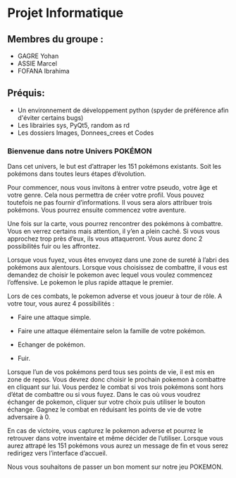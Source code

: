 ﻿# Projet Informatique

## Membres du groupe :

* GAGRE Yohan
* ASSIE Marcel
* FOFANA Ibrahima

## Préquis:

* Un environnement de développement python (spyder de préférence afin d'éviter certains bugs)
* Les librairies sys, PyQt5, random as rd
* Les dossiers Images, Donnees_crees et Codes

### Bienvenue dans notre Univers POKÉMON

Dans cet univers, le but est d’attraper les 151 pokémons existants. Soit les pokémons dans toutes leurs étapes d’évolution.

Pour commencer, nous vous invitons à entrer votre pseudo, votre âge et votre genre. Cela nous permettra de créer votre profil. Vous pouvez toutefois ne pas fournir d’informations. Il vous sera alors attribuer trois pokémons. Vous pourrez ensuite commencez votre aventure.

Une fois sur la carte, vous pourrez rencontrer des pokémons à combattre. Vous en verrez certains mais attention, il y’en a plein caché. Si vous vous approchez trop près d’eux, ils vous attaqueront. Vous aurez donc 2 possibilités fuir ou les affrontez.

Lorsque vous fuyez, vous êtes envoyez dans une zone de sureté à l’abri des pokémons aux alentours. Lorsque vous choisissez de combattre, il vous est demandez de choisir le pokemon avec lequel vous voulez commencez l’offensive. Le pokemon le plus rapide attaque le premier.

Lors de ces combats, le pokemon adverse et vous joueur à tour de rôle. A votre tour, vous aurez 4 possibilités :

* Faire une attaque simple.

* Faire une attaque élémentaire selon la famille de votre pokémon.

* Echanger de pokémon.

* Fuir.


Lorsque l’un de vos pokémons perd tous ses points de vie, il est mis en zone de repos. Vous devrez donc choisir le prochain pokemon à combattre en cliquant sur lui. Vous perdez le combat si vos trois pokémons sont hors d’état de combattre ou si vous fuyez. Dans le cas où vous voudrez échanger de pokemon, cliquer sur votre choix puis utiliser le bouton échange. Gagnez le combat en réduisant les points de vie de votre adversaire à 0.

En cas de victoire, vous capturez le pokemon adverse et pourrez le retrouver dans votre inventaire et même décider de l’utiliser.
Lorsque vous aurez attrapé les 151 pokémons vous aurez un message de fin et vous serez redirigez vers l’interface d’accueil.

Nous vous souhaitons de passer un bon moment sur notre jeu POKEMON.


